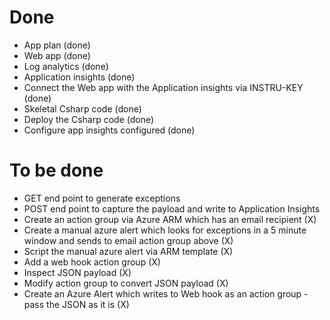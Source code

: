# Done
- App plan (done)
- Web app (done)
- Log analytics (done)
- Application insights (done)
- Connect the Web app with the Application insights via INSTRU-KEY (done)
- Skeletal Csharp code (done)
- Deploy the Csharp code (done)
- Configure app insights configured (done)

# To be done
- GET end point to generate exceptions
- POST end point to capture the payload and write to Application Insights
- Create an action group via Azure ARM which has an email recipient (X)
- Create a manual azure alert which looks for exceptions in a 5 minute window and sends to email action group above (X)
- Script the manual azure alert via ARM template (X)
- Add a web hook action group (X)
- Inspect JSON payload (X)
- Modify action group to convert JSON payload (X)
- Create an Azure Alert which writes to Web hook as an action group - pass the JSON as it is (X)

